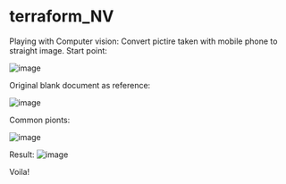 # terraform_NV

Playing with Computer vision: Convert pictire taken with mobile phone to straight image.
Start point:

![image](https://user-images.githubusercontent.com/72379531/204757255-eadc2f92-2386-47f4-9500-a3004c8dfbc9.png)


Original blank document as reference:

![image](https://user-images.githubusercontent.com/72379531/204757648-5c3e0e67-b523-481b-8f4d-179e0175997d.png)


Common pionts:

![image](https://user-images.githubusercontent.com/72379531/204756861-ad1cf7b0-c2f0-4da9-885e-0a7e5f075717.png)


Result:
![image](https://user-images.githubusercontent.com/72379531/204758023-b200ce08-6201-47b8-be4b-734a5a8bdb15.png)

Voila!
